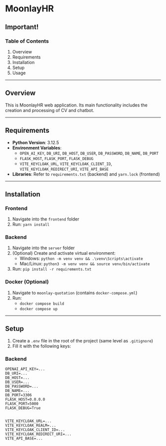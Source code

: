 # MoonlayHR

## Important!

### Table of Contents
1. Overview  
2. Requirements  
3. Installation  
4. Setup  
5. Usage  

---

## Overview

This is MoonlayHR web application. Its main functionality includes the creation and processing of CV and chatbot.

---

## Requirements

- **Python Version**: 3.12.5  
- **Environment Variables**:
  - `OPEN_AI_KEY`, `DB_URI`, `DB_HOST`, `DB_USER`, `DB_PASSWORD`, `DB_NAME`, `DB_PORT`
  - `FLASK_HOST`, `FLASK_PORT`, `FLASK_DEBUG`
  - `VITE_KEYCLOAK_URL`, `VITE_KEYCLOAK_CLIENT_ID`, `VITE_KEYCLOAK_REDIRECT_URI`, `VITE_API_BASE`
- **Libraries**: Refer to `requirements.txt` (backend) and `yarn.lock` (frontend)

---

## Installation

### Frontend

1. Navigate into the `frontend` folder  
2. Run: `yarn install`

### Backend

1. Navigate into the `server` folder  
2. (Optional) Create and activate virtual environment:
   - Windows: `python -m venv venv && .\venv\Scripts\activate`
   - Mac/Linux: `python3 -m venv venv && source venv/bin/activate`
3. Run: `pip install -r requirements.txt`

### Docker (Optional)

1. Navigate to `moonlay-quotation` (contains `docker-compose.yml`)  
2. Run:  
   - `docker compose build`  
   - `docker compose up`

---

## Setup

1. Create a `.env` file in the root of the project (same level as `.gitignore`)  
2. Fill it with the following keys:

### Backend

```env
OPENAI_API_KEY=...
DB_URI=...
DB_HOST=...
DB_USER=...
DB_PASSWORD=...
DB_NAME=...
DB_PORT=3306
FLASK_HOST=0.0.0.0
FLASK_PORT=5000
FLASK_DEBUG=True


VITE_KEYCLOAK_URL=...
VITE_KEYCLOAK_REALM=...
VITE_KEYCLOAK_CLIENT_ID=...
VITE_KEYCLOAK_REDIRECT_URI=...
VITE_API_BASE=...
